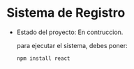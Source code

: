 <h1> Sistema de Registro </h1>

- Estado del proyecto: En contruccion.

  para ejecutar el sistema, debes poner:

  ```npm install react```

